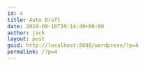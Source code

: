 ```yaml
---
id: 4
title: Auto Draft
date: 2019-09-16T19:14:49+00:00
author: jack
layout: post
guid: http://localhost:8888/wordpress/?p=4
permalink: /?p=4
---
```

